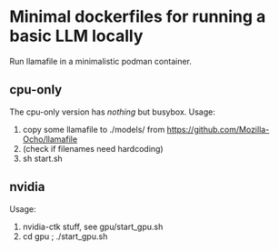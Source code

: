 # Minimal dockerfiles for running a basic LLM locally

Run llamafile in a minimalistic podman container.

## cpu-only

The cpu-only version has *nothing* but busybox.
Usage:  
1. copy some llamafile to ./models/ from https://github.com/Mozilla-Ocho/llamafile  
2. (check if filenames need hardcoding)  
3. sh start.sh  

## nvidia

Usage:
1. nvidia-ctk stuff, see gpu/start\_gpu.sh
2. cd gpu ; ./start\_gpu.sh

